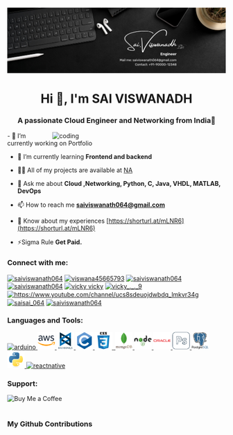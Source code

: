 ![logo](https://github.com/20MH1A04H9/20MH1A04H9/blob/main/github_banner.png)
<h1 align="center">Hi 👋, I'm SAI VISWANADH</h1>
<h3 align="center">A passionate Cloud Engineer and Networking from India💙</h3>
<img align="right" alt="coding" width="400" src="https://media4.giphy.com/media/qgQUggAC3Pfv687qPC/giphy.gif?cid=ecf05e47lal628q3nsv65lzlswup13flgiawvae9md3e8ii9&ep=v1_gifs_search&rid=giphy.gif&ct=g">
- 🔭 I’m currently working on Portfolio

- 🌱 I’m currently learning **Frontend and backend**

- 👨‍💻 All of my projects are available at [NA](NA)

- 💬 Ask me about **Cloud ,Networking, Python, C, Java, VHDL, MATLAB, DevOps**

- 📫 How to reach me **saiviswanath064@gmail.com**

- 📄 Know about my experiences [https://shorturl.at/mLNR6](https://shorturl.at/mLNR6)

- ⚡Sigma Rule **Get Paid.**

<h3 align="left">Connect with me:</h3>
<p align="left">
<a href="https://dev.to/saiviswanath064" target="blank"><img align="center" src="https://raw.githubusercontent.com/rahuldkjain/github-profile-readme-generator/master/src/images/icons/Social/devto.svg" alt="saiviswanath064" height="30" width="40" /></a>
<a href="https://twitter.com/viswana45665793" target="blank"><img align="center" src="https://raw.githubusercontent.com/rahuldkjain/github-profile-readme-generator/master/src/images/icons/Social/twitter.svg" alt="viswana45665793" height="30" width="40" /></a>
<a href="https://linkedin.com/in/saiviswanath064" target="blank"><img align="center" src="https://raw.githubusercontent.com/rahuldkjain/github-profile-readme-generator/master/src/images/icons/Social/linked-in-alt.svg" alt="saiviswanath064" height="30" width="40" /></a>
<a href="https://codesandbox.com/saiviswanath064" target="blank"><img align="center" src="https://raw.githubusercontent.com/rahuldkjain/github-profile-readme-generator/master/src/images/icons/Social/codesandbox.svg" alt="saiviswanath064" height="30" width="40" /></a>
<a href="https://fb.com/vicky vicky" target="blank"><img align="center" src="https://raw.githubusercontent.com/rahuldkjain/github-profile-readme-generator/master/src/images/icons/Social/facebook.svg" alt="vicky vicky" height="30" width="40" /></a>
<a href="https://instagram.com/vicky_._._9" target="blank"><img align="center" src="https://raw.githubusercontent.com/rahuldkjain/github-profile-readme-generator/master/src/images/icons/Social/instagram.svg" alt="vicky_._._9" height="30" width="40" /></a>
<a href="https://www.youtube.com/c/https://www.youtube.com/channel/ucs8sdeuojdwbdq_lmkvr34g" target="blank"><img align="center" src="https://raw.githubusercontent.com/rahuldkjain/github-profile-readme-generator/master/src/images/icons/Social/youtube.svg" alt="https://www.youtube.com/channel/ucs8sdeuojdwbdq_lmkvr34g" height="30" width="40" /></a>
<a href="https://www.codechef.com/users/saisai_064" target="blank"><img align="center" src="https://cdn.jsdelivr.net/npm/simple-icons@3.1.0/icons/codechef.svg" alt="saisai_064" height="30" width="40" /></a>
<a href="https://www.hackerrank.com/saiviswanath064" target="blank"><img align="center" src="https://raw.githubusercontent.com/rahuldkjain/github-profile-readme-generator/master/src/images/icons/Social/hackerrank.svg" alt="saiviswanath064" height="30" width="40" /></a>
</p>

<h3 align="left">Languages and Tools:</h3>
<p align="left"> <a href="https://www.arduino.cc/" target="_blank" rel="noreferrer"> <img src="https://cdn.worldvectorlogo.com/logos/arduino-1.svg" alt="arduino" width="40" height="40"/> </a> <a href="https://aws.amazon.com" target="_blank" rel="noreferrer"> <img src="https://raw.githubusercontent.com/devicons/devicon/master/icons/amazonwebservices/amazonwebservices-original-wordmark.svg" alt="aws" width="40" height="40"/> </a> <a href="https://backbonejs.org" target="_blank" rel="noreferrer"> <img src="https://raw.githubusercontent.com/devicons/devicon/master/icons/backbonejs/backbonejs-original-wordmark.svg" alt="backbonejs" width="40" height="40"/> </a> <a href="https://www.cprogramming.com/" target="_blank" rel="noreferrer"> <img src="https://raw.githubusercontent.com/devicons/devicon/master/icons/c/c-original.svg" alt="c" width="40" height="40"/> </a> <a href="https://www.w3schools.com/css/" target="_blank" rel="noreferrer"> <img src="https://raw.githubusercontent.com/devicons/devicon/master/icons/css3/css3-original-wordmark.svg" alt="css3" width="40" height="40"/> </a> <a href="https://www.docker.com/" target="_blank" rel="noreferrer"> <img  <a href="https://www.mongodb.com/" target="_blank" rel="noreferrer"> <img src="https://raw.githubusercontent.com/devicons/devicon/master/icons/mongodb/mongodb-original-wordmark.svg" alt="mongodb" width="40" height="40"/> </a> <a href="https://nodejs.org" target="_blank" rel="noreferrer"> <img src="https://raw.githubusercontent.com/devicons/devicon/master/icons/nodejs/nodejs-original-wordmark.svg" alt="nodejs" width="40" height="40"/> </a> <a href="https://www.oracle.com/" target="_blank" rel="noreferrer"> <img src="https://raw.githubusercontent.com/devicons/devicon/master/icons/oracle/oracle-original.svg" alt="oracle" width="40" height="40"/> </a> <a href="https://www.photoshop.com/en" target="_blank" rel="noreferrer"> <img src="https://raw.githubusercontent.com/devicons/devicon/master/icons/photoshop/photoshop-line.svg" alt="photoshop" width="40" height="40"/> </a> <a href="https://www.postgresql.org" target="_blank" rel="noreferrer"> <img src="https://raw.githubusercontent.com/devicons/devicon/master/icons/postgresql/postgresql-original-wordmark.svg" alt="postgresql" width="40" height="40"/> </a> <a href="https://www.python.org" target="_blank" rel="noreferrer"> <img src="https://raw.githubusercontent.com/devicons/devicon/master/icons/python/python-original.svg" alt="python" width="40" height="40"/> </a> <a href="https://reactnative.dev/" target="_blank" rel="noreferrer"> <img src="https://reactnative.dev/img/header_logo.svg" alt="reactnative" width="40" height="40"/> </a> </p>

<h3 align="left">Support:</h3>
<p><a href="https://ko-fi.com/Buy Me a Coffee"> <img align="left" src="https://cdn.ko-fi.com/cdn/kofi3.png?v=3" height="50" width="210" alt="Buy Me a Coffee" /></a></p><br><br>


###   My Github Contributions

